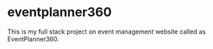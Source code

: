 # eventplanner360
This is my full stack project on event management website called as EventPlanner360.
